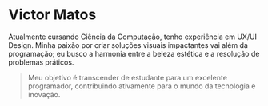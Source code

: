 # Victor Matos 
Atualmente cursando Ciência da Computação, tenho experiência em UX/UI Design. Minha paixão por criar soluções visuais impactantes vai além da programação; eu busco a harmonia entre a beleza estética e a resolução de problemas práticos. 

>Meu objetivo é transcender de estudante para um excelente programador, contribuindo ativamente para o mundo da tecnologia e inovação.
